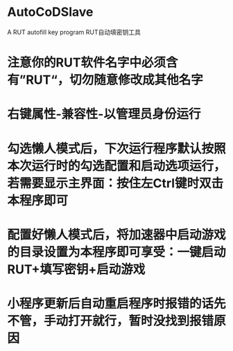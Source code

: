# AutoCoDSlave
A RUT autofill key program
RUT自动填密钥工具

# 注意你的RUT软件名字中必须含有”RUT“，切勿随意修改成其他名字
# 右键属性-兼容性-以管理员身份运行
# 勾选懒人模式后，下次运行程序默认按照本次运行时的勾选配置和启动选项运行，若需要显示主界面：按住左Ctrl键时双击本程序即可
# 配置好懒人模式后，将加速器中启动游戏的目录设置为本程序即可享受：一键启动RUT+填写密钥+启动游戏
# 小程序更新后自动重启程序时报错的话先不管，手动打开就行，暂时没找到报错原因
